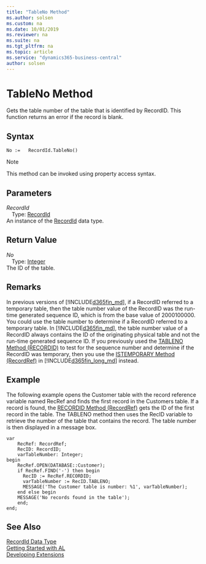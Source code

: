 ```yaml
---
title: "TableNo Method"
ms.author: solsen
ms.custom: na
ms.date: 10/01/2019
ms.reviewer: na
ms.suite: na
ms.tgt_pltfrm: na
ms.topic: article
ms.service: "dynamics365-business-central"
author: solsen
---
```

[//]: # (START>DO_NOT_EDIT)
[//]: # (IMPORTANT:Do not edit any of the content between here and the END>DO_NOT_EDIT.)
[//]: # (Any modifications should be made in the .xml files in the ModernDev repo.)
# TableNo Method
Gets the table number of the table that is identified by RecordID. This function returns an error if the record is blank.


## Syntax
```
No :=   RecordId.TableNo()
```
> [!NOTE]  
> This method can be invoked using property access syntax.  

## Parameters
*RecordId*  
&emsp;Type: [RecordId](recordid-data-type.md)  
An instance of the [RecordId](recordid-data-type.md) data type.  

## Return Value
*No*  
&emsp;Type: [Integer](../integer/integer-data-type.md)  
The ID of the table.  


[//]: # (IMPORTANT: END>DO_NOT_EDIT)

## Remarks  
 In previous versions of [!INCLUDE[d365fin_md](../../includes/d365fin_md.md)], if a RecordID referred to a temporary table, then the table number value of the RecordID was the run-time generated sequence ID, which is from the base value of 2000100000. You could use the table number to determine if a RecordID referred to a temporary table. In [!INCLUDE[d365fin_md](../../includes/d365fin_md.md)], the table number value of a RecordID always contains the ID of the originating physical table and not the run-time generated sequence ID. If you previously used the [TABLENO Method \(RECORDID\)](../recordid/recordid-tableno-method.md) to test for the sequence number and determine if the RecordID was temporary, then you use the [ISTEMPORARY Method \(RecordRef\)](../recordref/recordref-istemporary-method.md) in [!INCLUDE[d365fin_long_md](../../includes/d365fin_long_md.md)] instead.  
  
## Example  
 The following example opens the Customer table with the record reference variable named RecRef and finds the first record in the Customers table. If a record is found, the [RECORDID Method \(RecordRef\)](../recordref/recordref-recordid-method.md) gets the ID of the first record in the table. The TABLENO method then uses the RecID variable to retrieve the number of the table that contains the record. The table number is then displayed in a message box. 

```
var
    RecRef: RecordRef;
    RecID: RecordID;
    varTableNumber: Integer;
begin  
    RecRef.OPEN(DATABASE::Customer);  
    if RecRef.FIND('-') then begin  
      RecID := RecRef.RECORDID;  
      varTableNumber := RecID.TABLENO;  
      MESSAGE('The Customer table is number: %1', varTableNumber);  
    end else begin
    MESSAGE('No records found in the table');  
    end;  
end;
```  
  

## See Also
[RecordId Data Type](recordid-data-type.md)  
[Getting Started with AL](../../devenv-get-started.md)  
[Developing Extensions](../../devenv-dev-overview.md)
